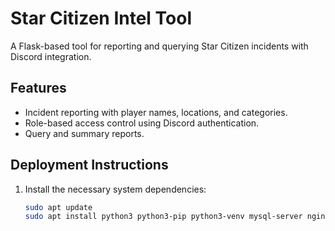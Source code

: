 # Star Citizen Intel Tool

A Flask-based tool for reporting and querying Star Citizen incidents with Discord integration.

## Features
- Incident reporting with player names, locations, and categories.
- Role-based access control using Discord authentication.
- Query and summary reports.

## Deployment Instructions
1. Install the necessary system dependencies:
   ```bash
   sudo apt update
   sudo apt install python3 python3-pip python3-venv mysql-server nginx
